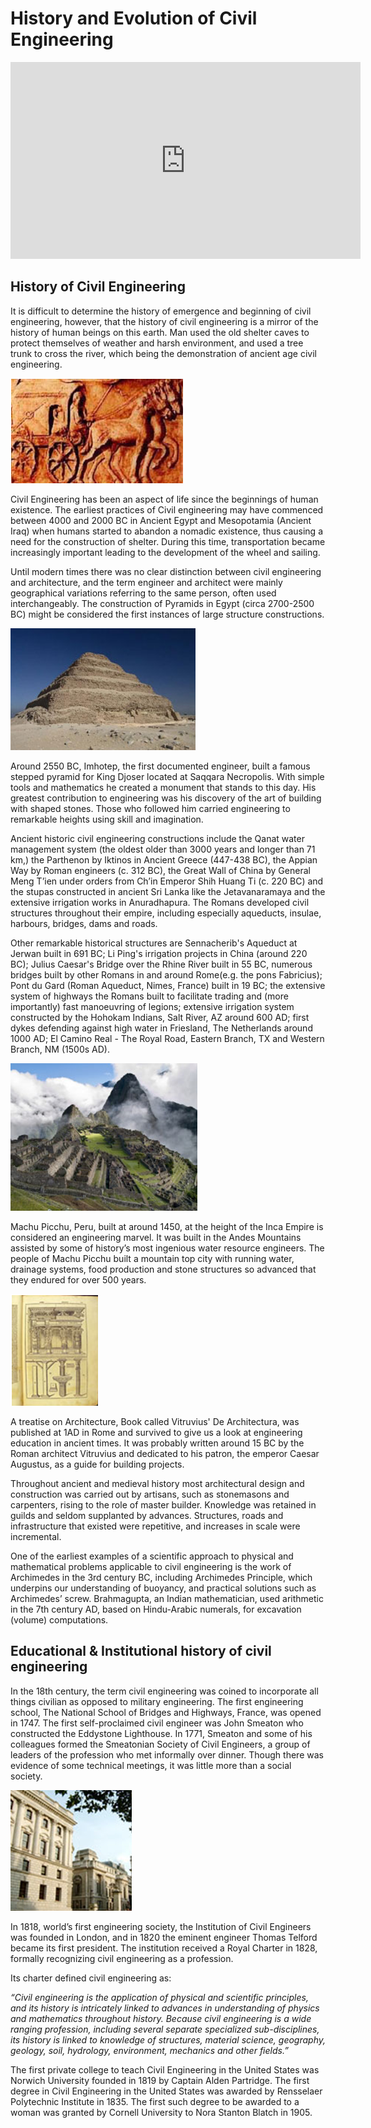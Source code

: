 # History and Evolution of Civil Engineering

<iframe width="560" height="315" src="https://www.youtube.com/embed/XS0cqrr-plE" title="YouTube video player" frameborder="0" allow="accelerometer; autoplay; clipboard-write; encrypted-media; gyroscope; picture-in-picture" allowfullscreen></iframe>


## History of Civil Engineering

It is difficult to determine the history of emergence and beginning of civil engineering, however, that the history of civil engineering is a mirror of the history of human beings on this earth. Man used the old shelter caves to protect themselves of weather and harsh environment, and used a tree trunk to cross the river, which being the demonstration of ancient age civil engineering.

![2.1](Images/2.1.png)


Civil Engineering has been an aspect of life since the beginnings of human existence. The earliest practices of Civil engineering may have commenced between 4000 and 2000 BC in Ancient Egypt and Mesopotamia (Ancient Iraq) when humans started to abandon a nomadic existence, thus causing a need for the construction of shelter. During this time, transportation became increasingly important leading to the development of the wheel and sailing.  

Until modern times there was no clear distinction between civil engineering and architecture, and the term engineer and architect were mainly geographical variations referring to the same person, often used interchangeably. The construction of Pyramids in Egypt (circa 2700-2500 BC) might be considered the first instances of large structure constructions.  

![2.2](Images/2.2.png)

Around 2550 BC, Imhotep, the first documented engineer, built a famous stepped pyramid for King Djoser located at Saqqara Necropolis. With simple tools and mathematics he created a monument that stands to this day. His greatest contribution to engineering was his discovery of the art of building with shaped stones. Those who followed him carried engineering to remarkable heights using skill and imagination.  

Ancient historic civil engineering constructions include the Qanat water management system (the oldest older than 3000 years and longer than 71 km,) the Parthenon by Iktinos in Ancient Greece (447-438 BC), the Appian Way by Roman engineers (c. 312 BC), the Great Wall of China by General Meng T’ien under orders from Ch’in Emperor Shih Huang Ti (c. 220 BC) and the stupas constructed in ancient Sri Lanka like the Jetavanaramaya and the extensive irrigation works in Anuradhapura. The Romans developed civil structures throughout their empire, including especially aqueducts, insulae, harbours, bridges, dams and roads.

Other remarkable historical structures are Sennacherib's Aqueduct at Jerwan built in 691 BC; Li Ping's irrigation projects in China (around 220 BC); Julius Caesar's Bridge over the Rhine River built in 55 BC, numerous bridges built by other Romans in and around Rome(e.g. the pons Fabricius); Pont du Gard (Roman Aqueduct, Nimes, France) built in 19 BC; the extensive system of highways the Romans built to facilitate trading and (more importantly) fast manoeuvring of legions; extensive irrigation system constructed by the Hohokam Indians, Salt River, AZ around 600 AD; first dykes defending against high water in Friesland, The Netherlands around 1000 AD; El Camino Real - The Royal Road, Eastern Branch, TX and Western Branch, NM (1500s AD).  

![2.3](Images/2.3.png)

Machu Picchu, Peru, built at around 1450, at the height of the Inca Empire is considered an engineering marvel. It was built in the Andes Mountains assisted by some of history’s most ingenious water resource engineers. The people of Machu Picchu built a mountain top city with running water, drainage systems, food production and stone structures so advanced that they endured for over 500 years.  

![2.4](Images/2.4.png)

A treatise on Architecture, Book called Vitruvius' De Architectura, was published at 1AD in Rome and survived to give us a look at engineering education in ancient times. It was probably written around 15 BC by the Roman architect Vitruvius and dedicated to his patron, the emperor Caesar Augustus, as a guide for building projects.  

Throughout ancient and medieval history most architectural design and construction was carried out by artisans, such as stonemasons and carpenters, rising to the role of master builder. Knowledge was retained in guilds and seldom supplanted by advances. Structures, roads and infrastructure that existed were repetitive, and increases in scale were incremental.  

One of the earliest examples of a scientific approach to physical and mathematical problems applicable to civil engineering is the work of Archimedes in the 3rd century BC, including Archimedes Principle, which underpins our understanding of buoyancy, and practical solutions such as Archimedes’ screw. Brahmagupta, an Indian mathematician, used arithmetic in the 7th century AD, based on Hindu-Arabic numerals, for excavation (volume) computations.  

## Educational & Institutional history of civil engineering

In the 18th century, the term civil engineering was coined to incorporate all things civilian as opposed to military engineering. The first engineering school, The National School of Bridges and Highways, France, was opened in 1747. The first self-proclaimed civil engineer was John Smeaton who constructed the Eddystone Lighthouse. In 1771, Smeaton and some of his colleagues formed the Smeatonian Society of Civil Engineers, a group of leaders of the profession who met informally over dinner. Though there was evidence of some technical meetings, it was little more than a social society.   

![2.5](Images/2.5.png)

In 1818, world’s first engineering society, the Institution of Civil Engineers was founded in London, and in 1820 the eminent engineer Thomas Telford became its first president. The institution received a Royal Charter in 1828, formally recognizing civil engineering as a profession.   

Its charter defined civil engineering as:  

_“Civil engineering is the application of physical and scientific principles, and its history is intricately linked to advances in understanding of physics and mathematics throughout history. Because civil engineering is a wide ranging profession, including several separate specialized sub-disciplines, its history is linked to knowledge of structures, material science, geography, geology, soil, hydrology, environment, mechanics and other fields.”_  

The first private college to teach Civil Engineering in the United States was Norwich University founded in 1819 by Captain Alden Partridge. The first degree in Civil Engineering in the United States was awarded by Rensselaer Polytechnic Institute in 1835. The first such degree to be awarded to a woman was granted by Cornell University to Nora Stanton Blatch in 1905.
